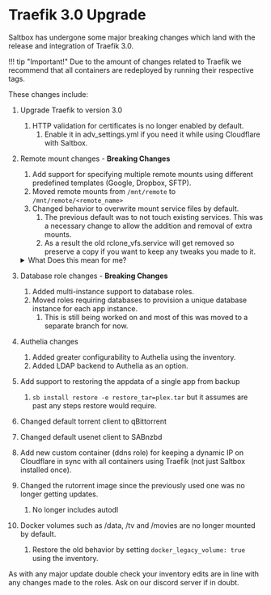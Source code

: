 # Traefik 3.0 Upgrade

Saltbox has undergone some major breaking changes which land with the release and integration of Traefik 3.0.

!!! tip "Important!"
    Due to the amount of changes related to Traefik we recommend that all containers are redeployed by running their respective tags.

These changes include:

1. Upgrade Traefik to version 3.0
    1. HTTP validation for certificates is no longer enabled by default.
        1. Enable it in adv_settings.yml if you need it while using Cloudflare with Saltbox.

2. Remote mount changes - **Breaking Changes**
    1. Add support for specifying multiple remote mounts using different predefined templates (Google, Dropbox, SFTP).
    2. Moved remote mounts from `/mnt/remote` to `/mnt/remote/<remote_name>`
    3. Changed behavior to overwrite mount service files by default.
        1. The previous default was to not touch existing services. This was a necessary change to allow the addition and removal of extra mounts.
        2. As a result the old rclone_vfs.service will get removed so preserve a copy if you want to keep any tweaks you made to it.

    <details>
    <summary>What Does this mean for me?</summary>
    <br />
    
    If you have custom mount services and mergerfs changes to support your multiple remotes [maybe you have google and dropbox both configured, for example] saltbox will now manage that for you.

    You will define all your mounts in the settings.yml file, and saltbox will create and manage all the mount services and the mergerfs config.  The cloudplow role will look at the same information to build its config file.

    If you have custom mount services:
    a. stop all containers
    b. stop and disable those mount services
    c. define your rclone remotes in `settings.yml` as described on the install page or the config file page.
    d. run `sb install mounts` to build the new service files and start the mounts.
    </details>

4. Database role changes - **Breaking Changes**
    1. Added multi-instance support to database roles.
    2. Moved roles requiring databases to provision a unique database instance for each app instance.
        1. This is still being worked on and most of this was moved to a separate branch for now.

5. Authelia changes
    1. Added greater configurability to Authelia using the inventory.
    2. Added LDAP backend to Authelia as an option.

6. Add support to restoring the appdata of a single app from backup
    1. `sb install restore -e restore_tar=plex.tar` but it assumes are past any steps restore would require.

7. Changed default torrent client to qBittorrent

8. Changed default usenet client to SABnzbd

9. Add new custom container (ddns role) for keeping a dynamic IP on Cloudflare in sync with all containers using Traefik (not just Saltbox installed once).

10. Changed the rutorrent image since the previously used one was no longer getting updates.
    1. No longer includes autodl

11. Docker volumes such as /data, /tv and /movies are no longer mounted by default.
    1. Restore the old behavior by setting `docker_legacy_volume: true` using the inventory.

As with any major update double check your inventory edits are in line with any changes made to the roles. Ask on our discord server if in doubt.
